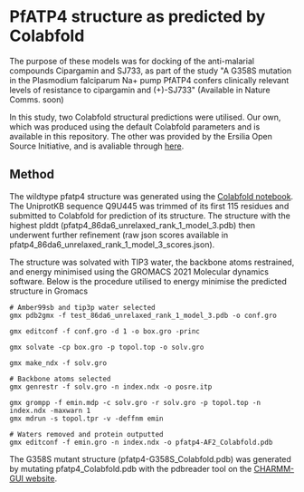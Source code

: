 # PfATP4 structure as predicted by Colabfold

The purpose of these models was for docking of the anti-malarial compounds Cipargamin and SJ733, as 
part of the study "A G358S mutation in the Plasmodium falciparum Na+ pump PfATP4 confers clinically relevant levels of resistance to cipargamin and (+)-SJ733" (Available in Nature Comms. soon)

In this study, two Colabfold structural predictions were utilised. Our own, which was produced using the default Colabfold parameters and is available in this repository.
The other was provided by the Ersilia Open Source Initiative, and is avaliable through [here](https://github.com/ersilia-os/osm-pfatp4-structure).




## Method
The wildtype pfatp4 structure was generated using the [Colabfold notebook](https://colab.research.google.com/github/sokrypton/ColabFold/blob/main/AlphaFold2.ipynb).
The UniprotKB sequence Q9U445 was trimmed of its first 115 residues and submitted to Colabfold for prediction of its structure. 
The structure with the highest plddt (pfatp4_86da6_unrelaxed_rank_1_model_3.pdb) then underwent further refinement
(raw json scores available in pfatp4_86da6_unrelaxed_rank_1_model_3_scores.json).

The structure was solvated with TIP3 water, the backbone atoms restrained, and energy minimised using the GROMACS 2021 Molecular dynamics software.
Below is the procedure utilised to energy minimise the predicted structure in Gromacs
```
# Amber99sb and tip3p water selected
gmx pdb2gmx -f test_86da6_unrelaxed_rank_1_model_3.pdb -o conf.gro

gmx editconf -f conf.gro -d 1 -o box.gro -princ 

gmx solvate -cp box.gro -p topol.top -o solv.gro

gmx make_ndx -f solv.gro

# Backbone atoms selected
gmx genrestr -f solv.gro -n index.ndx -o posre.itp

gmx grompp -f emin.mdp -c solv.gro -r solv.gro -p topol.top -n index.ndx -maxwarn 1
gmx mdrun -s topol.tpr -v -deffnm emin

# Waters removed and protein outputted
gmx editconf -f emin.gro -n index.ndx -o pfatp4-AF2_Colabfold.pdb
```

The G358S mutant structure (pfatp4-G358S_Colabfold.pdb) was generated by mutating pfatp4_Colabfold.pdb with the pdbreader tool on the [CHARMM-GUI website](https://www.charmm-gui.org/?doc=input/pdbreader). 




